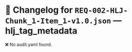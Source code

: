 # 📝 Changelog for `REQ-002-HLJ-Chunk_1-Item_1-v1.0.json` — **hlj_tag_metadata**

❌ No audit.yaml found.
